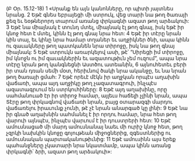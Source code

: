 (Բ Օր. 15.12-18)
1 «Սրանք են այն կանոնները, որ պիտի յայտնես նրանց.
2 Եթէ գնես եբրայեցի մի ստրուկ, վեց տարի նա թող ծառայի քեզ եւ եօթներորդ տարում առանց փրկագնի ազատ թող արձակուի: 3 Եթէ նա միայնակ է տունդ մտել, միայնակ էլ թող գնայ, իսկ եթէ իր կնոջ հետ է մտել, կինն էլ թող գնայ նրա հետ: 4 Եթէ իր տէրը նրան կին տայ, եւ կինը նրա համար տղաներ եւ աղջիկներ ծնի, ապա կինն ու զաւակները թող պատկանեն նրա տիրոջը, իսկ նա թող գնայ միայնակ: 5 Եթէ ստրուկն առարկելով ասի, թէ՝ “Սիրեցի իմ տիրոջը, իմ կնոջն ու իմ զաւակներին եւ ազատութիւն չեմ ուզում”, ապա նրա տէրը նրան թող կանգնեցնի Աստծու ատեանին, 6 այնուհետեւ բերի իր տան դռան սեմի մօտ, հերիւնով ծակի նրա ականջը, եւ նա նրան թող ծառայի ցմահ:
7 Եթէ որեւէ մէկն իր աղջկան որպէս աղախին վաճառի, ապա այդ աղջիկը թող չազատագրուի, ինչպէս ազատագրւում են ստրկուհիները: 8 Եթէ այդ աղախինը, որը սահմանուած էր իր տիրոջ համար, այլեւս հաճելի չլինի նրան, ապա Տէրը թող փրկագնով վաճառի նրան, բայց օտարազգի մարդու վաճառելու իրաւունք չունի, թէ չէ նրան անարգած կը լինի: 9 Եթէ նա իր գնած աղախնին սահմանել է իր որդու համար, նրա հետ թող վարուի այնպէս, ինչպէս վարւում է իր դուստրերի հետ: 10 Եթէ ամուսնացած մի մարդ ամուսնանայ նաեւ մի ուրիշ կնոջ հետ, թող չզրկի նախկին կնոջը գոյութեան միջոցներից, զգեստներից ու ամուսնական պարտականութիւնից: 11 Եթէ ամուսինն այս երեք պահանջները չկատարի նրա նկատմամբ, ապա կինն առանց փրկագնի՝ ձրի, ազատ թող արձակուի»:
